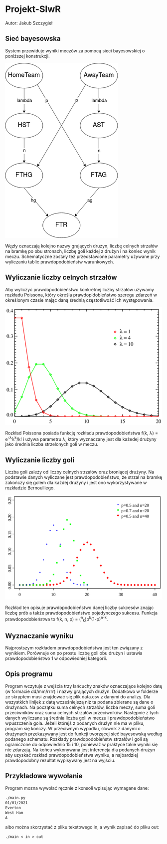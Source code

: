# Projekt-SIwR
Autor: Jakub Szczygieł

## Sieć bayesowska
System przewiduje wyniki meczów za pomocą sieci bayesowskiej o poniższej konstrukcji.

![](obrazy/SIwR.png)

Węzły oznaczają kolejno nazwy grających drużyn, liczbę celnych strzałów na bramkę po obu stronach, liczbę goli każdej z drużyn i na koniec wynik meczu. Schematyczne zostały też przedstawione parametry używane przy wyliczaniu tablic prawdopodobieństw warunkowych.

## Wyliczanie liczby celnych strzałów
Aby wyliczyć prawdopodobieństwo konkretnej liczby strzałów używamy rozkładu Poissona, który określa prawdopidobieństwo szeregu zdarzeń w określonym czasie mając daną średnią częstotliwość ich występowania.

![](obrazy/Poisson.png)

Rozkład Poissona posiada funkcję rozkładu prawdopodobieństwa f(k, &lambda;) = e<sup>-&lambda;</sup>&lambda;<sup>k</sup>/k! i używa parametru &lambda;, który wyznaczany jest dla każedej drużyny jako średnia liczba strzelonych goli w meczu.

## Wyliczanie liczby goli
Liczba goli zależy od liczby celnych strzałów oraz broniącej drużyny. Na podstawie danych wyliczane jest prawdopodobieństwo, że strzał na bramkę zakończy się golem dla każdej drużyny i jest ono wykorzystywane w rozkładzie Bernoulliego.

![](obrazy/Bernoulli.png)

Rozkład ten opisuje prawdopodobieństwo danej liczby sukcesów znając liczbę prób a także prawdopodobieństwo pojedynczego sukcesu. Funkcja prawdopodobieństwa to f(k, n, p) = (<sup>n</sup><sub>k</sub>)p<sup>k</sup>(1-p)<sup>n-k</sup>.

## Wyznaczanie wyniku
Najprostszym rozkładem prawdopodobieństwa jest ten związany z wynikiem. Porównuje on po prostu liczbę goli obu drużyn i ustawia prawdopodobieństwo 1 w odpowiedniej kategorii.

## Opis programu
Program wczytuje z wejścia trzy łańcuchy znaków oznaczające kolejno datę (w formacie dd/mm/rrrr) i nazwy grających drużyn. Dodatkowo w folderze ze skryptem musi znajdować się plik data.csv z danymi do analizy. Dla wszystkich linijek z datą wcześniejszą niż ta podana zbierane są dane o drużynach. Na początku suma celnych strzałów, liczba meczy, suma goli przeciwników oraz suma celnych strzałów przeciwników. Następnie z tych danych wyliczane są średnia liczba goli w meczu i prawdopodobieństwo wpuszczenia gola. Jeżeli którejś z podanych drużyn nie ma w pliku, program się kończy. W przeciwnym wypadku, słownik z danymi o drużynach przekazywany jest do funkcji tworzącej sieć bayesowską według podanego schematu. Rozkłady prawdopodobieństw strzałów i goli są ograniczone do odpowiednio 15 i 10, ponieważ w praktyce takie wyniki się nie zdarzają. Na końcu wykonywana jest inferencja dla podanych drużyn aby uzyskać rozkład prawdopodobieństwa wyniku, a najbardziej prawdopodobny rezultat wypisywany jest na wyjściu.

## Przykładowe wywołanie
Program mozna wywołać ręcznie z konsoli wpisując wymagane dane:
```
./main.py
01/01/2021
Everton
West Ham
A
```
albo można skorzystać z pliku tekstowego in, a wynik zapisać do pliku out:
```
./main < in > out
```
